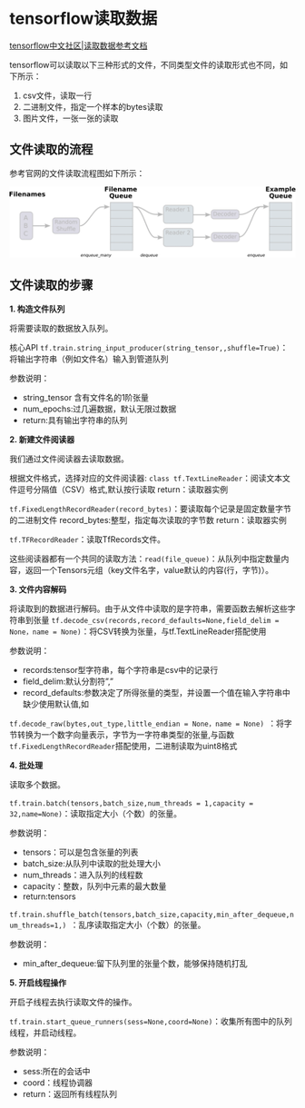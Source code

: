 # tensorflow读取数据

[tensorflow中文社区|读取数据参考文档]([http://www.tensorfly.cn/tfdoc/how_tos/reading_data.html](http://www.tensorfly.cn/tfdoc/how_tos/reading_data.html))

tensorflow可以读取以下三种形式的文件，不同类型文件的读取形式也不同，如下所示：
1. csv文件，读取一行
2. 二进制文件，指定一个样本的bytes读取
3. 图片文件，一张一张的读取

## 文件读取的流程

参考官网的文件读取流程图如下所示：

![img](assets/AnimatedFileQueues.gif)

## 文件读取的步骤

**1. 构造文件队列**

将需要读取的数据放入队列。

核心API
`tf.train.string_input_producer(string_tensor,,shuffle=True)`：将输出字符串（例如文件名）输入到管道队列

参数说明：
- string_tensor	含有文件名的1阶张量
- num_epochs:过几遍数据，默认无限过数据
- return:具有输出字符串的队列

**2. 新建文件阅读器**

我们通过文件阅读器去读取数据。

根据文件格式，选择对应的文件阅读器:
`class tf.TextLineReader`：阅读文本文件逗号分隔值（CSV）格式,默认按行读取
return：读取器实例

`tf.FixedLengthRecordReader(record_bytes)`：要读取每个记录是固定数量字节的二进制文件
record_bytes:整型，指定每次读取的字节数
return：读取器实例

`tf.TFRecordReader`：读取TfRecords文件。

这些阅读器都有一个共同的读取方法：`read(file_queue)`：从队列中指定数量内容，返回一个Tensors元组（key文件名字，value默认的内容(行，字节)）。

**3. 文件内容解码**

将读取到的数据进行解码。由于从文件中读取的是字符串，需要函数去解析这些字符串到张量
`tf.decode_csv(records,record_defaults=None,field_delim = None，name = None)`：将CSV转换为张量，与tf.TextLineReader搭配使用

参数说明：
- records:tensor型字符串，每个字符串是csv中的记录行
- field_delim:默认分割符”,”
- record_defaults:参数决定了所得张量的类型，并设置一个值在输入字符串中缺少使用默认值,如

`tf.decode_raw(bytes,out_type,little_endian = None，name = None) `：将字节转换为一个数字向量表示，字节为一字符串类型的张量,与函数`tf.FixedLengthRecordReader`搭配使用，二进制读取为uint8格式


**4. 批处理**

读取多个数据。

`tf.train.batch(tensors,batch_size,num_threads = 1,capacity = 32,name=None)`：读取指定大小（个数）的张量。

参数说明：
- tensors：可以是包含张量的列表
- batch_size:从队列中读取的批处理大小
- num_threads：进入队列的线程数
- capacity：整数，队列中元素的最大数量
- return:tensors

`tf.train.shuffle_batch(tensors,batch_size,capacity,min_after_dequeue,num_threads=1,) `：乱序读取指定大小（个数）的张量。

参数说明：
- min_after_dequeue:留下队列里的张量个数，能够保持随机打乱

**5. 开启线程操作**

开启子线程去执行读取文件的操作。

`tf.train.start_queue_runners(sess=None,coord=None)`：收集所有图中的队列线程，并启动线程。

参数说明：
- sess:所在的会话中
- coord：线程协调器
- return：返回所有线程队列


